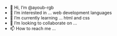 - 👋 Hi, I’m @ayoub-rgb
- 👀 I’m interested in ... web development languages
- 🌱 I’m currently learning ... html and css
- 💞️ I’m looking to collaborate on ...
- 📫 How to reach me ...

<!---
ayoub-rgb/ayoub-rgb is a ✨ special ✨ repository because its `README.md` (this file) appears on your GitHub profile.
You can click the Preview link to take a look at your changes.
--->
